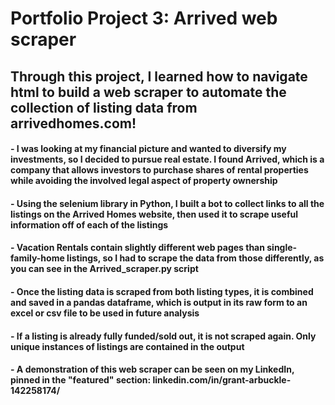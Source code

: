 # Portfolio Project 3: Arrived web scraper

## Through this project, I learned how to navigate html to build a web scraper to automate the collection of listing data from arrivedhomes.com!
#### - I was looking at my financial picture and wanted to diversify my investments, so I decided to pursue real estate. I found Arrived, which is a company that allows investors to purchase shares of rental properties while avoiding the involved legal aspect of property ownership
#### - Using the selenium library in Python, I built a bot to collect links to all the listings on the Arrived Homes website, then used it to scrape useful information off of each of the listings
#### - Vacation Rentals contain slightly different web pages than single-family-home listings, so I had to scrape the data from those differently, as you can see in the Arrived_scraper.py script
#### - Once the listing data is scraped from both listing types, it is combined and saved in a pandas dataframe, which is output in its raw form to an excel or csv file to be used in future analysis
#### - If a listing is already fully funded/sold out, it is not scraped again. Only unique instances of listings are contained in the output
#### - A demonstration of this web scraper can be seen on my LinkedIn, pinned in the "featured" section: linkedin.com/in/grant-arbuckle-142258174/
